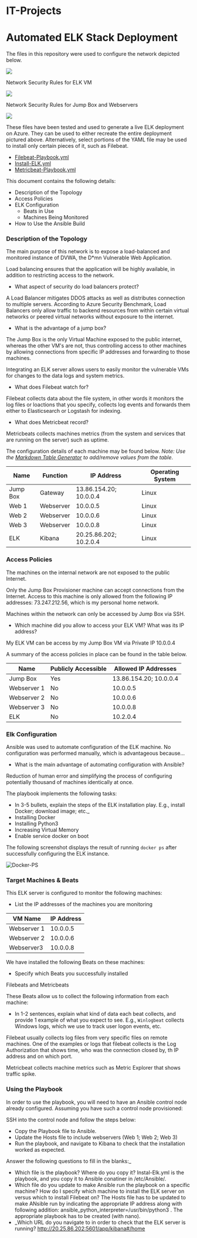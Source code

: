 # IT-Projects
# Automated ELK Stack Deployment

The files in this repository were used to configure the network depicted below.

![](Diagrams/ELK-Stack-Project.drawio.png)

Network Security Rules for ELK VM

![](Diagrams/ELK%20NSG-Rules.PNG)

Network Security Rules for Jump Box and Webservers

![](Diagrams/RedTeam%20NSG-Rules.PNG)

These files have been tested and used to generate a live ELK deployment on Azure. They can be used to either recreate the entire deployment pictured above. Alternatively, select portions of the YAML file may be used to install only certain pieces of it, such as Filebeat.

  - [Filebeat-Playbook.yml](https://github.com/Ilhan83/IT-Projects/blob/main/Ansible/Filebeat-playbook.yml)
  - [Install-ELK.yml](https://github.com/Ilhan83/IT-Projects/blob/main/Ansible/Install-Elk.yml)
  - [Metricbeat-Playbook.yml](https://github.com/Ilhan83/IT-Projects/blob/main/Ansible/Metricbeat-Playbook.yml)

This document contains the following details:
- Description of the Topology
- Access Policies
- ELK Configuration
  - Beats in Use
  - Machines Being Monitored
- How to Use the Ansible Build


### Description of the Topology

The main purpose of this network is to expose a load-balanced and monitored instance of DVWA, the D*mn Vulnerable Web Application.

Load balancing ensures that the application will be highly available, in addition to restricting access to the network.
- What aspect of security do load balancers protect? 
 
 A Load Balancer mitigates DDOS attacks as well as distributes connection to multiple servers. According to Azure Security Benchmark, Load Balancers only allow traffic to backend resources from within certain virtual networks or peered virtual networks without exposure to the internet.
 
 - What is the advantage of a jump box?
 
 The Jump Box is the only Virtual Machine exposed to the public internet, whereas the other VM's are not, thus controlling access to other machines by allowing connections from specific IP addresses and forwarding to those machines.

Integrating an ELK server allows users to easily monitor the vulnerable VMs for changes to the data logs and system metrics.
- What does Filebeat watch for?

Filebeat collects data about the file system, in other words it monitors the log files or loactions that you specify, collects log events and forwards them either to Elasticsearch or Logstash for indexing.
- What does Metricbeat record?

Metricbeats collects machines metrics (from the system and services that are running on the server) such as uptime.

The configuration details of each machine may be found below.
_Note: Use the [Markdown Table Generator](http://www.tablesgenerator.com/markdown_tables) to add/remove values from the table_.

| Name     | Function | IP Address | Operating System |
|----------|----------|------------|------------------|
| Jump Box | Gateway  |13.86.154.20; 10.0.0.4 | Linux  |
| Web 1    | Webserver|10.0.0.5      |         Linux   |
| Web 2     |Webserver|  10.0.0.6  |            Linux  |
| Web 3    |Webserver|10.0.0.8|Linux|
| ELK      |Kibana    | 20.25.86.202; 10.2.0.4 |Linux|

### Access Policies

The machines on the internal network are not exposed to the public Internet. 

Only the Jump Box Provisioner machine can accept connections from the Internet. Access to this machine is only allowed from the following IP addresses:
 73.247.212.56, which is my personal home network.

Machines within the network can only be accessed by Jump Box via SSH.
- Which machine did you allow to access your ELK VM? What was its IP address?

My ELK VM can be access by my Jump Box VM via Private IP 10.0.0.4

A summary of the access policies in place can be found in the table below.

| Name     | Publicly Accessible | Allowed IP Addresses |
|----------|---------------------|----------------------|
| Jump Box | Yes           | 13.86.154.20; 10.0.0.4    |
|  Webserver 1 | No             |10.0.0.5                      |
|  Webserver 2 | No        |10.0.0.6              
|Webserver 3|No|10.0.0.8|
|ELK|No|10.2.0.4|

### Elk Configuration

Ansible was used to automate configuration of the ELK machine. No configuration was performed manually, which is advantageous because...
- What is the main advantage of automating configuration with Ansible?

Reduction of human error and simplifying the process of configuring potentially thousand of machines identically at once.

The playbook implements the following tasks:
- In 3-5 bullets, explain the steps of the ELK installation play. E.g., install Docker; download image; etc._
- Installing Docker
- Installing Python3
- Increasing Virtual Memory
- Enable service docker on boot

The following screenshot displays the result of running `docker ps` after successfully configuring the ELK instance.

![Docker-PS](https://github.com/Ilhan83/IT-Projects/blob/main/Diagrams/Docker-PS.PNG)

### Target Machines & Beats
This ELK server is configured to monitor the following machines:
- List the IP addresses of the machines you are monitoring

|VM Name| IP Address|
|-------|-----------|
|Webserver 1|10.0.0.5|
|Webserver 2|10.0.0.6|
|Webserver3|10.0.0.8|

We have installed the following Beats on these machines:
- Specify which Beats you successfully installed

Filebeats and Metricbeats

These Beats allow us to collect the following information from each machine:
- In 1-2 sentences, explain what kind of data each beat collects, and provide 1 example of what you expect to see. E.g., `Winlogbeat` collects Windows logs, which we use to track user logon events, etc.

Filebeat usually collects log files from very specific files on remote machines. One of the examples or logs that filebeat collects is the Log Authorization that shows time, who was the connection closed by, th IP address and on which port.

Metricbeat collects machine metrics such as Metric Explorer that shows traffic spike.

### Using the Playbook
In order to use the playbook, you will need to have an Ansible control node already configured. Assuming you have such a control node provisioned: 

SSH into the control node and follow the steps below:
- Copy the Playbook file to Ansible.
- Update the Hosts file to include webservers (Web 1; Web 2; Web 3)
- Run the playbook, and navigate to Kibana to check that the installation worked as expected.

Answer the following questions to fill in the blanks:_
- Which file is the playbook? Where do you copy it? 
Instal-Elk.yml is the playbook, and you copy it to Ansible conatiner in /etc/Ansible/.
- Which file do you update to make Ansible run the playbook on a specific machine? How do I specify which machine to install the ELK server on versus which to install Filebeat on? 
The Hosts file has to be updated  to make ANsible run by indicating the appropriate IP address along with following addition: ansible_python_interpreter=/usr/bin/python3 . The appropriate playbook has to be created (with nano).
- _Which URL do you navigate to in order to check that the ELK server is running?
 http://20.25.86.202:5601/app/kibana#/home


